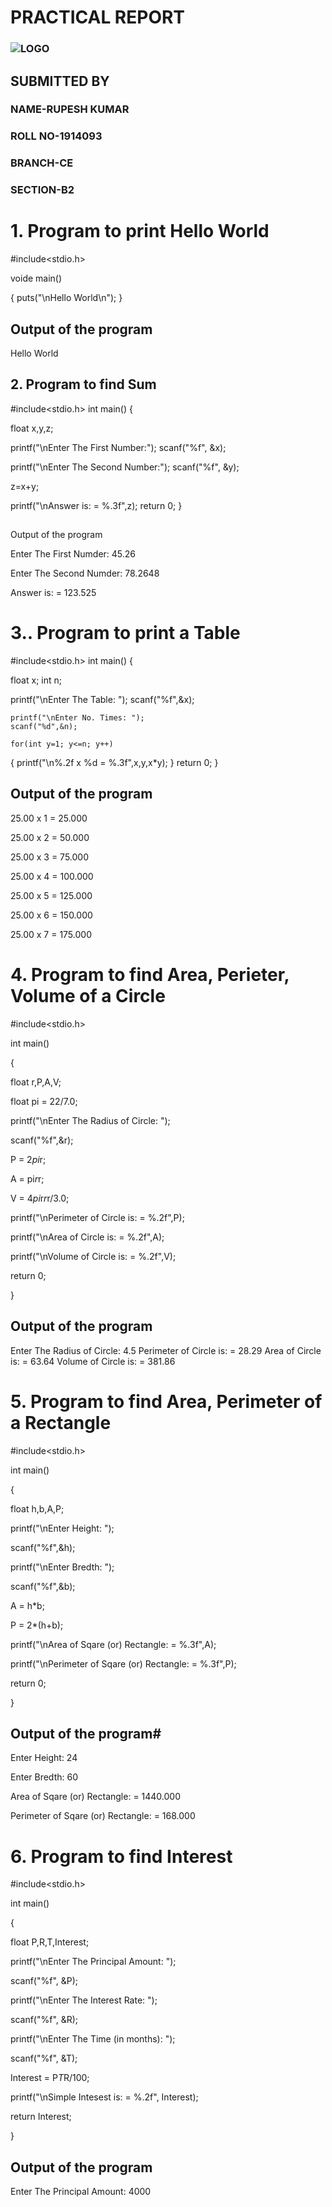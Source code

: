 # **PRACTICAL REPORT**

### ![LOGO](https://raw.githubusercontent.com/RupeshRupam/Practical-File/master/13012761_10154107361704814_2752296351724321795_n.jpg)


## SUBMITTED BY

### NAME-RUPESH KUMAR
### ROLL NO-1914093
### BRANCH-CE
### SECTION-B2

# 1. Program to print Hello World   

#include<stdio.h>

voide main()

{ 
   puts("\nHello World\n");
}
## Output of the program 

Hello World


## 2. Program to find Sum

#include<stdio.h>
int main()
{

  float x,y,z;

  printf("\nEnter The First Number:");
  scanf("%f", &x);
  
  printf("\nEnter The Second Number:");
  scanf("%f", &y);
  
  z=x+y;
  
  printf("\nAnswer is: = %.3f",z);
  return 0;
}

## 
 Output of the program

Enter The First Numder: 45.26

Enter The Second Numder: 78.2648

Answer is: = 123.525

# 3.. Program to print a Table

#include<stdio.h>
int main()
{

   float x;
   int n;

   printf("\nEnter The Table: ");
   scanf("%f",&x);

    printf("\nEnter No. Times: ");
    scanf("%d",&n);
   
    for(int y=1; y<=n; y++)
  {
    printf("\n%.2f x %d = %.3f",x,y,x*y);
   }
    return 0;
}

## Output of the program

25.00 x 1 = 25.000

25.00 x 2 = 50.000

25.00 x 3 = 75.000

25.00 x 4 = 100.000

25.00 x 5 = 125.000

25.00 x 6 = 150.000

25.00 x 7 = 175.000


# 4. Program to find Area, Perieter, Volume of a Circle


#include<stdio.h>

int main()

{

  float r,P,A,V;

  float pi = 22/7.0;

  printf("\nEnter The Radius of Circle: ");
  
  scanf("%f",&r);

  P = 2*pi*r;

  A = pi*r*r;

  V = 4*pi*r*r*r/3.0;


  printf("\nPerimeter of Circle is: = %.2f",P);

  printf("\nArea of Circle is: = %.2f",A);

printf("\nVolume of Circle is: = %.2f",V);


return 0;

}
## Output of the program

Enter The Radius of Circle: 4.5
Perimeter of Circle is: = 28.29
Area of Circle is: = 63.64
Volume of Circle is: = 381.86


# 5. Program to find Area, Perimeter of a Rectangle

#include<stdio.h>

int main()

{

float h,b,A,P;

printf("\nEnter Height: ");

scanf("%f",&h);

printf("\nEnter Bredth: ");

scanf("%f",&b);

A = h*b;

P = 2*(h+b);

printf("\nArea of Sqare (or) Rectangle: = %.3f",A);

printf("\nPerimeter of Sqare (or) Rectangle: = %.3f",P);

return 0;

}

## Output of the program#

Enter Height: 24

Enter Bredth: 60

Area of Sqare (or) Rectangle: = 1440.000

Perimeter of Sqare (or) Rectangle: = 168.000

# 6. Program to find Interest

#include<stdio.h>

int main()

{

float P,R,T,Interest;

printf("\nEnter The Principal Amount: ");

scanf("%f", &P);

printf("\nEnter The Interest Rate: ");

scanf("%f", &R);

printf("\nEnter The Time (in months): ");


scanf("%f", &T);

Interest = P*T*R/100;

printf("\nSimple Intesest is: = %.2f", Interest);

return Interest;

}

## Output of the program
Enter The Principal Amount: 4000
